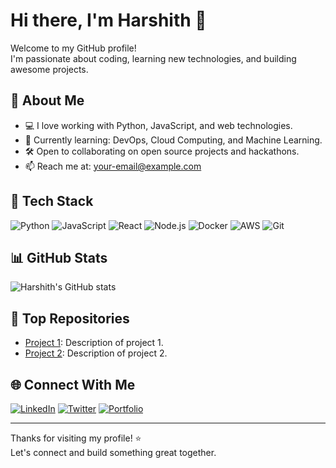 # Hi there, I'm Harshith 👋

Welcome to my GitHub profile!  
I'm passionate about coding, learning new technologies, and building awesome projects.

## 🚀 About Me

- 💻 I love working with Python, JavaScript, and web technologies.
- 🌱 Currently learning: DevOps, Cloud Computing, and Machine Learning.
- 🛠️ Open to collaborating on open source projects and hackathons.
- 📫 Reach me at: [your-email@example.com](mailto:your-email@example.com)

## 🧰 Tech Stack

![Python](https://img.shields.io/badge/-Python-333?style=flat&logo=python)
![JavaScript](https://img.shields.io/badge/-JavaScript-333?style=flat&logo=javascript)
![React](https://img.shields.io/badge/-React-333?style=flat&logo=react)
![Node.js](https://img.shields.io/badge/-Node.js-333?style=flat&logo=node.js)
![Docker](https://img.shields.io/badge/-Docker-333?style=flat&logo=docker)
![AWS](https://img.shields.io/badge/-AWS-333?style=flat&logo=amazon-aws)
![Git](https://img.shields.io/badge/-Git-333?style=flat&logo=git)

## 📊 GitHub Stats

![Harshith's GitHub stats](https://github-readme-stats.vercel.app/api?username=Harshith0906&show_icons=true&theme=radical)

## 📂 Top Repositories

- [Project 1](https://github.com/Harshith0906/project1): Description of project 1.
- [Project 2](https://github.com/Harshith0906/project2): Description of project 2.

## 🌐 Connect With Me

[![LinkedIn](https://img.shields.io/badge/-LinkedIn-blue?style=flat&logo=linkedin)](https://linkedin.com/in/your-linkedin)
[![Twitter](https://img.shields.io/badge/-Twitter-blue?style=flat&logo=twitter)](https://twitter.com/your-twitter)
[![Portfolio](https://img.shields.io/badge/-Portfolio-black?style=flat&logo=github)](https://your-portfolio.com)

---

Thanks for visiting my profile! ⭐️  
Let's connect and build something great together.
